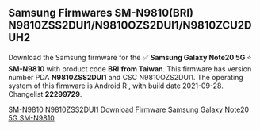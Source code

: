 <h2>Samsung Firmwares SM-N9810(BRI) N9810ZSS2DUI1/N9810OZS2DUI1/N9810ZCU2DUH2</h2>
Download the Samsung firmware for the ✅ <strong>Samsung Galaxy Note20 5G </strong> ⭐ <strong>SM-N9810</strong> with product code <strong>BRI</strong> <strong> from Taiwan</strong>. This firmware has version number PDA <strong>N9810ZSS2DUI1</strong> and CSC N9810OZS2DUI1. The operating system of this firmware is Android R , with build date 2021-09-28. Changelist <strong>22299729</strong>.


[SM-N9810](https://samfirm.shop/samsung/model/SM-N9810)
[N9810ZSS2DUI1](https://samfirm.shop/samsung/pda/N9810ZSS2DUI1)
[Download Firmware Samsung Galaxy Note20 5G SM-N9810](https://samfirm.shop/samsung/firmware/460700)
